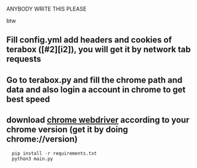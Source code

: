 ANYBODY WRITE THIS PLEASE 


btw

## Fill config.yml add headers and cookies of terabox ([#2][i2]), you will get it by network tab requests 
## Go to terabox.py and fill the chrome path and data and also login a account in chrome to get best speed 
## download [chrome webdriver](https://chromedriver.chromium.org/downloads) according to your chrome version (get it by doing chrome://version)


```python
  pip install -r requirements.txt
  python3 main.py
```


